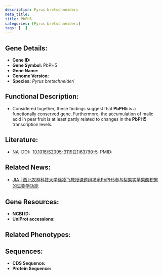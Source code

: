 ```yaml
---
description: Pyrus bretschneideri
meta_title:
title: PbPH5
categories: [Pyrus bretschneideri]
tags: [  ]
---
```


## Gene Details:
- **Gene ID:**	[]()
- **Gene Symbol:** PbPH5
- **Gene Name:** 
- **Genome Version:** []()
- **Species:** *Pyrus bretschneideri*

## Functional Description:
   - Considered together, these findings suggest that **PbPH5** is a functionally conserved gene.  Furthermore, the accumulation of malic acid in pear fruit is at least partly related to changes in the **PbPH5** transcription levels.

## Literature:
   - [NA]( https://www.sciencedirect.com/science/article/pii/S2095311921637905#fig7)&nbsp;&nbsp;DOI:&nbsp;&nbsp;[10.1016/S2095-3119(21)63790-5](https://www.sciencedirect.com/science/article/pii/S2095311921637905#fig7)&nbsp;&nbsp;PMID:&nbsp;&nbsp;[](https://pubmed.ncbi.nlm.nih.gov//)

## Related News:
   - [JIA | 西北农林科技大学徐凌飞教授课题组揭示PbPH5参与梨果实苹果酸积累的生物学功能](https://mp.weixin.qq.com/s?__biz=Mzg3MDEwNDEyMg==&mid=2247529913&idx=7&sn=00ff0774625a4610da34f403e74741a6&chksm=ce90d8ecf9e751fac4cac43cd603ec74bb74bf649cade4aa4fd94fc0fdd21a0c6eb6e739d422&scene=27#wechat_redirect)

## Gene Resources:
- **NCBI ID:** [](https://www.ncbi.nlm.nih.gov/gene/?term=)
- **UniProt accessions:** [](https://www.uniprot.org/uniprotkb//entry)

## Related Phenotypes:


## Sequences:
- **CDS Sequence:**
- **Protein Sequence:**
